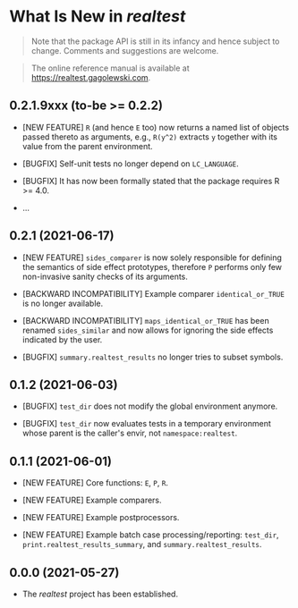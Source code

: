 # What Is New in *realtest*

> Note that the package API is still in its infancy and hence subject to change.
> Comments and suggestions are welcome.

> The online reference manual is available at https://realtest.gagolewski.com.


## 0.2.1.9xxx (to-be >= 0.2.2)

* [NEW FEATURE] `R` (and hence `E` too) now returns
  a named list of objects passed thereto as arguments,
  e.g., `R(y^2)` extracts `y` together with its value from the
  parent environment.

* [BUGFIX] Self-unit tests no longer depend on `LC_LANGUAGE`.

* [BUGFIX] It has now been formally stated that the package requires R >= 4.0.

* ...


## 0.2.1 (2021-06-17)

* [NEW FEATURE] `sides_comparer` is now solely responsible for
  defining the semantics of side effect prototypes, therefore
  `P` performs only few non-invasive sanity checks of its arguments.

* [BACKWARD INCOMPATIBILITY] Example comparer `identical_or_TRUE`
  is no longer available.

* [BACKWARD INCOMPATIBILITY] `maps_identical_or_TRUE` has been renamed
  `sides_similar` and now allows for ignoring the side effects
  indicated by the user.

* [BUGFIX] `summary.realtest_results` no longer tries to subset symbols.


## 0.1.2 (2021-06-03)

* [BUGFIX] `test_dir` does not modify the global environment anymore.

* [BUGFIX] `test_dir` now evaluates tests in a temporary environment
  whose parent is the caller's envir, not `namespace:realtest`.


## 0.1.1 (2021-06-01)

* [NEW FEATURE] Core functions: `E`, `P`, `R`.

* [NEW FEATURE] Example comparers.

* [NEW FEATURE] Example postprocessors.

* [NEW FEATURE] Example batch case processing/reporting: `test_dir`,
  `print.realtest_results_summary`, and `summary.realtest_results`.


## 0.0.0 (2021-05-27)

* The *realtest* project has been established.
